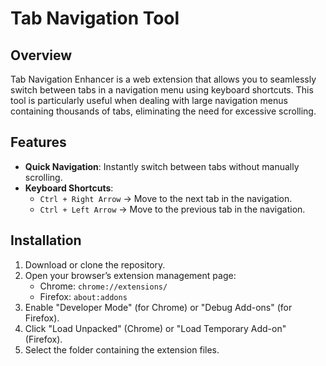 # Tab Navigation Tool

## Overview
Tab Navigation Enhancer is a web extension that allows you to seamlessly switch between tabs in a navigation menu using keyboard shortcuts. This tool is particularly useful when dealing with large navigation menus containing thousands of tabs, eliminating the need for excessive scrolling.

## Features
- **Quick Navigation**: Instantly switch between tabs without manually scrolling.
- **Keyboard Shortcuts**:
  - `Ctrl + Right Arrow` → Move to the next tab in the navigation.
  - `Ctrl + Left Arrow` → Move to the previous tab in the navigation.

## Installation
1. Download or clone the repository.
2. Open your browser’s extension management page:
   - Chrome: `chrome://extensions/`
   - Firefox: `about:addons`
3. Enable "Developer Mode" (for Chrome) or "Debug Add-ons" (for Firefox).
4. Click "Load Unpacked" (Chrome) or "Load Temporary Add-on" (Firefox).
5. Select the folder containing the extension files.





